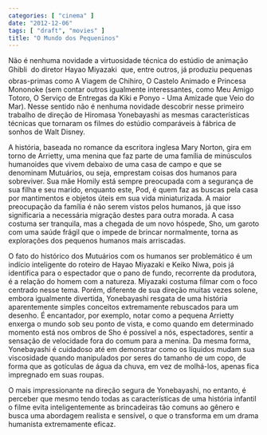 ```yaml
---
categories: [ "cinema" ]
date: "2012-12-06"
tags: [ "draft", "movies" ]
title: "O Mundo dos Pequeninos"
---
```

Não é nenhuma novidade a virtuosidade técnica do estúdio de animação
Ghibli  do diretor Hayao Miyazaki  que, entre outros, já produziu
pequenas obras-primas como A Viagem de Chihiro, O Castelo Animado e
Princesa Mononoke (sem contar outros igualmente interessantes, como
Meu Amigo Totoro, O Serviço de Entregas da Kiki e Ponyo - Uma Amizade
que Veio do Mar). Nesse sentido não é nenhuma novidade descobrir
nesse primeiro trabalho de direção de Hiromasa Yonebayashi as mesmas
características técnicas que tornaram os filmes do estúdio comparáveis
à fábrica de sonhos de Walt Disney.

A história, baseada no romance da escritora inglesa Mary Norton,
gira em torno de Arrietty, uma menina que faz parte de uma família de
minúsculos humanoides que vivem debaixo de uma casa de campo e que
se denominam Mutuários, ou seja, emprestam coisas dos humanos para
sobreviver. Sua mãe Homily está sempre preocupada com a segurança de
sua filha e seu marido, enquanto este, Pod, é quem faz as buscas pela
casa por mantimentos e objetos úteis em sua vida miniaturizada. A maior
preocupação da família é não serem vistos pelos humanos, já que
isso significaria a necessária migração destes para outra morada. A
casa costuma ser tranquila, mas a chegada de um novo hóspede, Sho,
um garoto com uma saúde frágil que o impede de brincar normalmente,
torna as explorações dos pequenos humanos mais arriscadas.

O fato do histórico dos Mutuários com os humanos ser problemático
é um indício inteligente do roteiro de Hayao Miyazaki e Keiko Niwa,
pois já identifica para o espectador que o pano de fundo, recorrente da
produtora, é a relação do homem com a natureza. Miyazaki costuma filmar
com o foco centrado nesse tema. Porém, diferente de sua direção muitas
vezes solene, embora igualmente divertida, Yonebayashi resgata de uma
história aparentemente simples conceitos extremamente rebuscados para
um desenho. É encantador, por exemplo, notar como a pequena Arrietty
enxerga o mundo sob seu ponto de vista, e como quando em determinado
momento está nos ombros de Sho é possível a nós, espectadores, sentir
a sensação de velocidade fora do comum para a menina. Da mesma forma,
Yonebayashi é cuidadoso até em demonstrar como os líquidos mudam
sua viscosidade quando manipulados por seres do tamanho de um copo,
de forma que as gotículas de água da chuva, em vez de molhá-los,
apenas fica impregnado em suas roupas.

O mais impressionante na direção segura de Yonebayashi, no entanto,
é perceber que mesmo tendo todas as características de uma história
infantil o filme evita inteligentemente as brincadeiras tão comuns ao
gênero e busca uma abordagem realista e sensível, o que o transforma
em um drama humanista extremamente eficaz.

